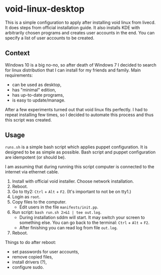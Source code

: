 # void-linux-desktop

This is a simple configuration to apply after installing void linux from livecd. It does steps from official installation guide. It also installs KDE with arbitrarily chosen programs and creates user accounts in the end. You can specify a list of user accounts to be created.

## Context

Windows 10 is a big no-no, so after death of Windows 7 I decided to search for linux distribution that I can install for my friends and family. Main requirements:

* can be used as desktop,
* has "minimal" edition,
* has up-to-date programs,
* is easy to update/manage.

After a few experiments turned out that void linux fits perfectly. I had to repeat installing few times, so I decided to automate this process and thus this script was created.

## Usage

`runs.sh` is a simple bash script which applies puppet configuration. It is designed to be as simple as possible. Bash script and puppet configuration are idempotent (or should be).

I am assuming that during running this script computer is connected to the internet via ethernet cable.

1. Install with official void installer. Choose network installation.
2. Reboot.
3. Go to tty2: `Ctrl` + `Alt` + `F2`. (It's important to not be on tty1.)
4. Login as `root`.
5. Copy files to the computer.
    * Edit users in the file `manifests/init.pp`.
6. Run script: `bash run.sh 2>&1 | tee out.log`.
    * During installation sddm will start. It may switch your screen to something else. You can go back to the terminal: `Ctrl` + `Alt` + `F2`.
    * After finishing you can read log from file `out.log`.
7. Reboot.

Things to do after reboot:
* set passwords for user accounts,
* remove copied files,
* install drivers (?),
* configure sudo.
